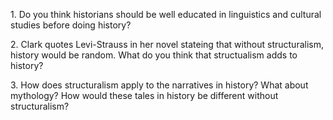 <p> 1. Do you think historians should be well educated in linguistics and cultural studies before doing history?</P>
<p>2. Clark quotes Levi-Strauss in her novel stateing that without structuralism, history would be random. What do you 
think that structualism adds to history? </p>
<p>3. How does structuralism apply to the narratives in history? What about mythology? How would these tales in history
be different without structuralism?</p>
